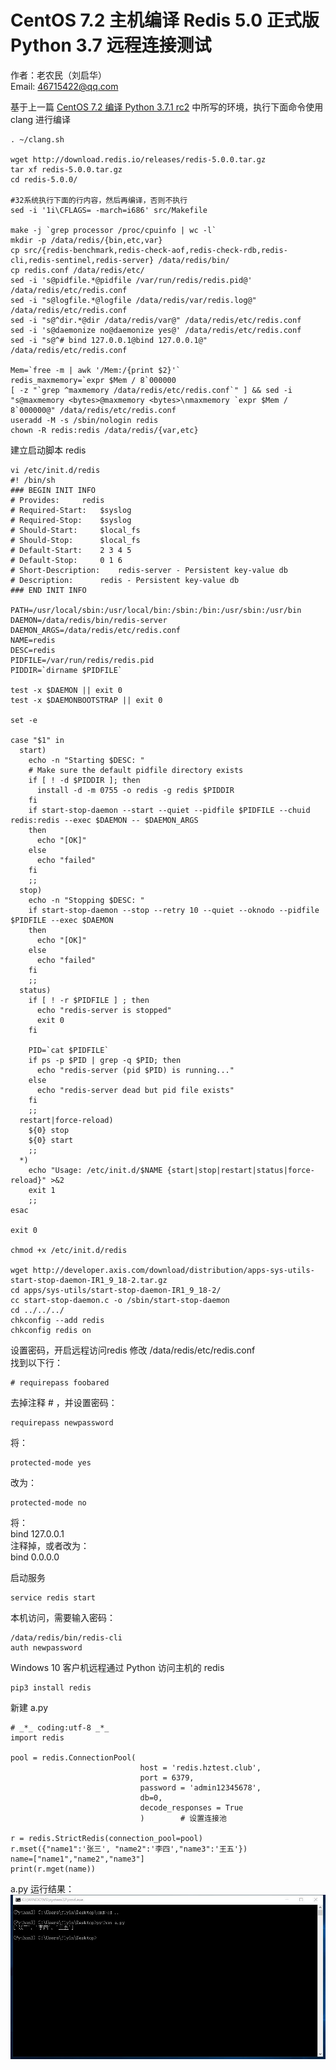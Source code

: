 # CentOS 7.2 主机编译 Redis 5.0 正式版 Python 3.7 远程连接测试
作者：老农民（刘启华）  
Email: 46715422@qq.com
  
基于上一篇 [CentOS 7.2 编译 Python 3.7.1 rc2](20181018_01.md) 中所写的环境，执行下面命令使用 clang 进行编译  
    
    . ~/clang.sh
    
    wget http://download.redis.io/releases/redis-5.0.0.tar.gz
    tar xf redis-5.0.0.tar.gz
    cd redis-5.0.0/
    
    #32系统执行下面的行内容，然后再编译，否则不执行
    sed -i '1i\CFLAGS= -march=i686' src/Makefile
    
    make -j `grep processor /proc/cpuinfo | wc -l`
    mkdir -p /data/redis/{bin,etc,var}
    cp src/{redis-benchmark,redis-check-aof,redis-check-rdb,redis-cli,redis-sentinel,redis-server} /data/redis/bin/
    cp redis.conf /data/redis/etc/
    sed -i 's@pidfile.*@pidfile /var/run/redis/redis.pid@' /data/redis/etc/redis.conf
    sed -i "s@logfile.*@logfile /data/redis/var/redis.log@" /data/redis/etc/redis.conf
    sed -i "s@^dir.*@dir /data/redis/var@" /data/redis/etc/redis.conf
    sed -i 's@daemonize no@daemonize yes@' /data/redis/etc/redis.conf
    sed -i "s@^# bind 127.0.0.1@bind 127.0.0.1@" /data/redis/etc/redis.conf
    
    Mem=`free -m | awk '/Mem:/{print $2}'`
    redis_maxmemory=`expr $Mem / 8`000000
    [ -z "`grep ^maxmemory /data/redis/etc/redis.conf`" ] && sed -i "s@maxmemory <bytes>@maxmemory <bytes>\nmaxmemory `expr $Mem / 8`000000@" /data/redis/etc/redis.conf
    useradd -M -s /sbin/nologin redis
    chown -R redis:redis /data/redis/{var,etc}
    
  
建立启动脚本 redis  
    
    vi /etc/init.d/redis
    #! /bin/sh
    ### BEGIN INIT INFO
    # Provides:     redis
    # Required-Start:   $syslog
    # Required-Stop:    $syslog
    # Should-Start:     $local_fs
    # Should-Stop:      $local_fs
    # Default-Start:    2 3 4 5
    # Default-Stop:     0 1 6
    # Short-Description:    redis-server - Persistent key-value db
    # Description:      redis - Persistent key-value db
    ### END INIT INFO
    
    PATH=/usr/local/sbin:/usr/local/bin:/sbin:/bin:/usr/sbin:/usr/bin
    DAEMON=/data/redis/bin/redis-server
    DAEMON_ARGS=/data/redis/etc/redis.conf
    NAME=redis
    DESC=redis
    PIDFILE=/var/run/redis/redis.pid
    PIDDIR=`dirname $PIDFILE`
    
    test -x $DAEMON || exit 0
    test -x $DAEMONBOOTSTRAP || exit 0
    
    set -e
    
    case "$1" in
      start)
        echo -n "Starting $DESC: "
        # Make sure the default pidfile directory exists
        if [ ! -d $PIDDIR ]; then
          install -d -m 0755 -o redis -g redis $PIDDIR
        fi
        if start-stop-daemon --start --quiet --pidfile $PIDFILE --chuid redis:redis --exec $DAEMON -- $DAEMON_ARGS
        then
          echo "[OK]"
        else
          echo "failed"
        fi
        ;;
      stop)
        echo -n "Stopping $DESC: "
        if start-stop-daemon --stop --retry 10 --quiet --oknodo --pidfile $PIDFILE --exec $DAEMON
        then
          echo "[OK]"
        else
          echo "failed"
        fi
        ;;
      status)
        if [ ! -r $PIDFILE ] ; then
          echo "redis-server is stopped"
          exit 0
        fi
    
        PID=`cat $PIDFILE`
        if ps -p $PID | grep -q $PID; then
          echo "redis-server (pid $PID) is running..."
        else
          echo "redis-server dead but pid file exists"
        fi
        ;;
      restart|force-reload)
        ${0} stop
        ${0} start
        ;;
      *)
        echo "Usage: /etc/init.d/$NAME {start|stop|restart|status|force-reload}" >&2
        exit 1
        ;;
    esac
    
    exit 0
    
    chmod +x /etc/init.d/redis
    
    wget http://developer.axis.com/download/distribution/apps-sys-utils-start-stop-daemon-IR1_9_18-2.tar.gz
    cd apps/sys-utils/start-stop-daemon-IR1_9_18-2/
    cc start-stop-daemon.c -o /sbin/start-stop-daemon
    cd ../../../
    chkconfig --add redis
    chkconfig redis on
    
  
设置密码，开启远程访问redis
修改 /data/redis/etc/redis.conf  
找到以下行： 
     
    # requirepass foobared  
    
去掉注释 # ，并设置密码：  
    
    requirepass newpassword  
    
将：
    
    protected-mode yes  
    
改为：
    
    protected-mode no  
    
将：  
bind 127.0.0.1  
注释掉，或者改为：  
bind 0.0.0.0  
  
启动服务  
    
    service redis start
    
本机访问，需要输入密码：  
    
    /data/redis/bin/redis-cli
    auth newpassword
    
  
Windows 10 客户机远程通过 Python 访问主机的 redis  
    
    pip3 install redis
    
新建 a.py  
    
    # _*_ coding:utf-8 _*_
    import redis
    
    pool = redis.ConnectionPool( 
                                 host = 'redis.hztest.club', 
                                 port = 6379, 
                                 password = 'admin12345678', 
                                 db=0,
                                 decode_responses = True 
                                 )        # 设置连接池
    								 
    r = redis.StrictRedis(connection_pool=pool)
    r.mset({"name1":'张三', "name2":'李四',"name3":'王五'})
    name=["name1","name2","name3"]
    print(r.mget(name))
    
a.py 运行结果：  
![image](images/redis.jpg)